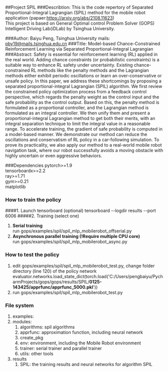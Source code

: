##Project SPIL
###Describtion:
This is the code repertory of Separated Proportional-Integral Lagrangian (SPIL) method for the mobile robot application (papaer:https://arxiv.org/abs/2108.11623)  
This project is based on General Optimal control Problem Solver (GOPS) Intelligent Driving Lab(iDLab) by Tsinghua University.

###Author:
Baiyu Peng, Tsinghua University
mails: pby19@mails.tsinghua.edu.cn
###Title:
Model-based Chance-Constrained Reinforcement Learning via Separated Proportional-Integral Lagrangian
###Abstract:
Safety is essential for reinforcement learning (RL) applied in the real world. Adding chance constraints (or probabilistic constraints) is a suitable way to enhance RL safety under uncertainty. Existing chance-constrained RL methods like the penalty methods and the Lagrangian methods either exhibit periodic oscillations or learn an over-conservative or unsafe policy. In this paper, we address these shortcomings by proposing a separated proportional-integral Lagrangian (SPIL) algorithm. We first review the constrained policy optimization process from a feedback control perspective, which regards the penalty weight as the control input and the safe probability as the control output. Based on this, the penalty method is formulated as a proportional controller, and the Lagrangian method is formulated as an integral controller. We then unify them and present a proportional-integral Lagrangian method to get both their merits, with an integral separation technique to limit the integral value in a reasonable range. To accelerate training, the gradient of safe probability is computed in a model-based manner. We demonstrate our method can reduce the oscillations and conservatism of RL policy in a car-following simulation. To prove its practicality, we also apply our method to a real-world mobile robot navigation task, where our robot successfully avoids a moving obstacle with highly uncertain or even aggressive behaviors.


###Dependencies
pytorch>=1.9  
tensorboardx>=2.2  
ray>=1.71  
gym>=0.21  
matplotlib  

### How to train the policy
####1. Launch tensorboard (optional)
tensorboard --logdir results --port 6006
#####2. Training (select one)
   1. __Serial training__  
   run  gops/examples/spil/spil_mlp_mobilerobot_offserial.py
   2. __Asynchronous parallel training (!Require multiple CPU core)__  
   run  gops/examples/spil/spil_mlp_mobilerobot_async.py



### How to test the policy
1. edit gops/examples/spil/spil_mlp_mobilerobot_test.py, change folder directory (line 120) of the policy network
evaluator.networks.load_state_dict(torch.load('C:/Users/pengbaiyu/PycharmProjects/gops/gops/results/SPIL/__0125-143425/apprfunc/apprfunc_5000.pkl__'))
2. run gops/examples/spil/spil_mlp_mobilerobot_test.py

### File system
1. examples: 
2. modules:
   1. algorithms: spil algorithms
   2. apprfunc: approximation function, including neural network
   3. create_pkg
   4. env: environment, including the Mobile Robot environment
   5. trainer: serial trainer and parallel trainer
   6. utils: other tools
3. results
   1. SPIL: the training results and neural networks for algorithm SPIL


